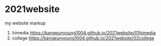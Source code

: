 # 2021website
my website markup
1. himedia https://kangeunyoung1004.github.io/2021website/01himedia
1. college https://kangeunyoung1004.github.io/2021website/02college


